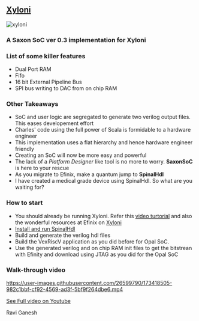 
## [Xyloni](https://github.com/Efinix-Inc/xyloni) ##

![xyloni](https://user-images.githubusercontent.com/26599790/172009205-4fb53bf2-fd0e-4e8a-a237-dc30ee2922d7.jpg)

### A Saxon SoC ver 0.3 implementation for Xyloni

### List of some killer features
- Dual Port RAM
- Fifo
- 16 bit External Pipeline Bus
- SPI bus writing to DAC from on chip RAM

### Other Takeaways
- SoC and user logic are segregated to generate two verilog output files. This eases developement effort
- Charles' code using the full power of Scala is formidable to a hardware engineer
- This implementation uses a flat hierarchy and hence hardware engineer friendly
- Creating an SoC will now be more easy and powerful
- The lack of a _Platform Designer_ like tool is no more to worry. __SaxonSoC__ is here to your rescue
- As you migrate to Efinix, make a quantum jump to __SpinalHdl__
- I have created a medical grade device using SpinalHdl. So what are you waiting for?

### How to start
- You should already be running Xyloni. Refer this [video turtorial](https://youtu.be/dIEofQYBnDA) and also the wonderful resources at Efinix on [Xyloni](https://github.com/Efinix-Inc/xyloni)
- [Install and run SpinalHdl](https://spinalhdl.github.io/SpinalDoc-RTD/master/SpinalHDL/Getting%20Started/getting_started.html)
- Build and generate the verilog hdl files
- Build the VexRiscV application as you did before for Opal SoC.
- Use the generated verilog and on chip RAM init files to get the bitstrean with Efinity and download using JTAG as you did for the Opal SoC

### Walk-through video
https://user-images.githubusercontent.com/26599790/173418505-982c1bbf-cf92-4569-ad3f-5bf9f264dbe6.mp4


[See Full video on Youtube](https://youtu.be/1He6hJiiHUY)


Ravi Ganesh





